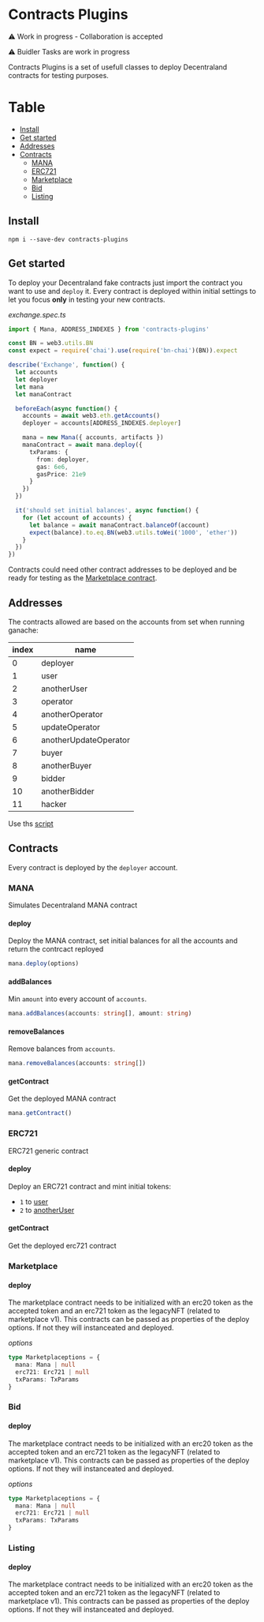 # Contracts Plugins

⚠️ Work in progress - Collaboration is accepted

⚠️ Buidler Tasks are work in progress

Contracts Plugins is a set of usefull classes to deploy Decentraland contracts for testing purposes.

# Table

- [Install](#install)
- [Get started](#get-started)
- [Addresses](#addresses)
- [Contracts](#contracts)
  - [MANA](#mana)
  - [ERC721](#erc721)
  - [Marketplace](#marketplace)
  - [Bid](#bid)
  - [Listing](#listing)

## Install

`npm i --save-dev contracts-plugins`

## Get started

To deploy your Decentraland fake contracts just import the contract you want to use and `deploy` it. Every contract is deployed within initial settings to let you focus **only** in testing your new contracts.

_exchange.spec.ts_

```typescript
import { Mana, ADDRESS_INDEXES } from 'contracts-plugins'

const BN = web3.utils.BN
const expect = require('chai').use(require('bn-chai')(BN)).expect

describe('Exchange', function() {
  let accounts
  let deployer
  let mana
  let manaContract

  beforeEach(async function() {
    accounts = await web3.eth.getAccounts()
    deployer = accounts[ADDRESS_INDEXES.deployer]

    mana = new Mana({ accounts, artifacts })
    manaContract = await mana.deploy({
      txParams: {
        from: deployer,
        gas: 6e6,
        gasPrice: 21e9
      }
    })
  })

  it('should set initial balances', async function() {
    for (let account of accounts) {
      let balance = await manaContract.balanceOf(account)
      expect(balance).to.eq.BN(web3.utils.toWei('1000', 'ether'))
    }
  })
})
```

Contracts could need other contract addresses to be deployed and be ready for testing as the [Marketplace contract](#marketplace).

## Addresses

The contracts allowed are based on the accounts from set when running ganache:

| index | name                  |
| ----- | --------------------- |
| 0     | deployer              |
| 1     | user                  |
| 2     | anotherUser           |
| 3     | operator              |
| 4     | anotherOperator       |
| 5     | updateOperator        |
| 6     | anotherUpdateOperator |
| 7     | buyer                 |
| 8     | anotherBuyer          |
| 9     | bidder                |
| 10    | anotherBidder         |
| 11    | hacker                |

Use ths [script](#link_al_script)

## Contracts

Every contract is deployed by the `deployer` account.

### MANA

Simulates Decentraland MANA contract

#### deploy

Deploy the MANA contract, set initial balances for all the accounts and return the contrcact reployed

```typescript
mana.deploy(options)
```

#### addBalances

Min `amount` into every account of `accounts`.

```typescript
mana.addBalances(accounts: string[], amount: string)
```

#### removeBalances

Remove balances from `accounts`.

```typescript
mana.removeBalances(accounts: string[])
```

#### getContract

Get the deployed MANA contract

```typescript
mana.getContract()
```

### ERC721

ERC721 generic contract

#### deploy

Deploy an ERC721 contract and mint initial tokens:

- `1` to [user](#addresses)
- `2` to [anotherUser](#addresses)

#### getContract

Get the deployed erc721 contract

### Marketplace

#### deploy

The marketplace contract needs to be initialized with an erc20 token as the accepted token
and an erc721 token as the legacyNFT (related to marketplace v1).
This contracts can be passed as properties of the deploy options. If not they will instanceated and deployed.

_options_

```typescript
type Marketplaceptions = {
  mana: Mana | null
  erc721: Erc721 | null
  txParams: TxParams
}
```

### Bid

#### deploy

The marketplace contract needs to be initialized with an erc20 token as the accepted token
and an erc721 token as the legacyNFT (related to marketplace v1).
This contracts can be passed as properties of the deploy options. If not they will instanceated and deployed.

_options_

```typescript
type Marketplaceptions = {
  mana: Mana | null
  erc721: Erc721 | null
  txParams: TxParams
}
```

### Listing

#### deploy

The marketplace contract needs to be initialized with an erc20 token as the accepted token
and an erc721 token as the legacyNFT (related to marketplace v1).
This contracts can be passed as properties of the deploy options. If not they will instanceated and deployed.

```

```
